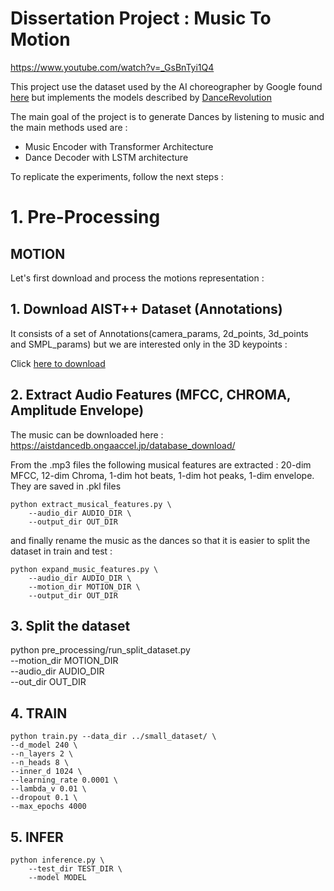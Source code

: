 # Dissertation Project : Music To Motion

https://www.youtube.com/watch?v=_GsBnTyi1Q4



This project use the dataset used by the AI choreographer by Google found [here](https://google.github.io/aistplusplus_dataset/index.html)
but implements the models described by [DanceRevolution](https://github.com/stonyhu/DanceRevolution/)

The main goal of the project is to generate Dances by listening to music and the main methods used are :

- Music Encoder with Transformer Architecture
- Dance Decoder with LSTM architecture

To replicate the experiments, follow the next steps :

# 1. Pre-Processing

## MOTION

Let's first download and process the motions representation :

## 1. Download AIST++ Dataset (Annotations)
It consists of a set of Annotations(camera_params, 2d_points, 3d_points and SMPL_params) but we are interested only in the 3D keypoints :

Click [here to download](https://storage.cloud.google.com/aist_plusplus_public/20210308/keypoints3d.zip)


## 2. Extract Audio Features (MFCC, CHROMA, Amplitude Envelope)

The music can be downloaded here :
https://aistdancedb.ongaaccel.jp/database_download/

From the .mp3 files the following musical features are extracted : 20-dim MFCC, 12-dim Chroma, 1-dim hot beats, 1-dim hot peaks, 1-dim envelope.
They are saved in .pkl files 

```
python extract_musical_features.py \
	--audio_dir AUDIO_DIR \
	--output_dir OUT_DIR
```

and finally rename the music as the dances so that it is easier to split the dataset in train and test :

```
python expand_music_features.py \
	--audio_dir AUDIO_DIR \
	--motion_dir MOTION_DIR \
	--output_dir OUT_DIR
```

## 3. Split the dataset

python pre_processing/run_split_dataset.py \
--motion_dir MOTION_DIR \
--audio_dir AUDIO_DIR \
--out_dir OUT_DIR

## 4. TRAIN

```
python train.py --data_dir ../small_dataset/ \
--d_model 240 \
--n_layers 2 \
--n_heads 8 \
--inner_d 1024 \
--learning_rate 0.0001 \
--lambda_v 0.01 \
--dropout 0.1 \
--max_epochs 4000 
```

## 5. INFER

```
python inference.py \
    --test_dir TEST_DIR \
    --model MODEL
```
